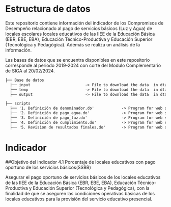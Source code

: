 

# Estructura de datos
Este repositorio contiene información del indicador de los Compromisos de Desempeño relacionado al pago de servicios básicos (Luz y Agua) de locales escolares locales educativos de las IIEE de la Educación Básica (EBR, EBE, EBA), Educación Técnico-Productiva y Educación Superior (Tecnológica y Pedagógica). Además se realiza un análisis de la información.

Las bases de datos que se encuentra disponibles en este repositorio corresponde al periodo 2019-2024 con corte del Modulo Complementario de SIGA al 20/02/2024.

```markdown
├── Base de datos                        
  ├── input                        -> File to download the data  in dta format.
  ├── temp                         -> File to download the data  in dta format.
  ├── output                       -> File to download the data  in dta format.

├── scripts
  ├── '1. Definición de denominador.do'            -> Program for web scrapping. Return a csv file with enconded utf-8 and a data frame.
  ├── '2. Definición de pago_agua.do'              -> Program for web scrapping. Return a csv file with enconded utf-8 and a data frame.
  ├── '3. Definición de pago_luz.do'               -> Program for web scrapping. Return a csv file with enconded utf-8 and a data frame.
  ├── '4. Definición de cumplimiento.do'           -> Program for web scrapping. Return a csv file with enconded utf-8 and a data frame.
  ├── '5. Revision de resultados finales.do'       -> Program for web scrapping. Return a csv file with enconded utf-8 and a data frame.
```


# Indicador

  ##Objetivo del indicador 4.1 Porcentaje de locales educativos con pago oportuno de los servicios básicos(SSBB)
  
  Asegurar el pago oportuno de servicios básicos de los locales educativos de las IIEE de la Educación Básica (EBR, EBE, EBA), Educación Técnico-Productiva y Educación Superior
  (Tecnológica y Pedagógica), con la finalidad de que se aseguren las condiciones operativas básicas de los locales educativos para la provisión del servicio educativo presencial.
